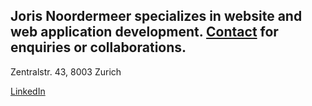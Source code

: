 ## Joris Noordermeer specializes in website and web application development. [Contact](mailto:contact@noordermeer.ch) for enquiries or collaborations.

Zentralstr. 43, 8003 Zurich

[LinkedIn](https://www.linkedin.com/in/jorisnoo/)
